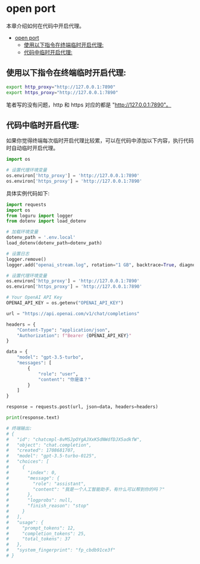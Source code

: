 # open port

本章介绍如何在代码中开启代理。<br>
- [open port](#open-port)
  - [使用以下指令在终端临时开启代理:](#使用以下指令在终端临时开启代理)
  - [代码中临时开启代理:](#代码中临时开启代理)


## 使用以下指令在终端临时开启代理:

```bash
export http_proxy="http://127.0.0.1:7890"
export https_proxy="http://127.0.0.1:7890"
```

笔者写的没有问题，http 和 https 对应的都是 "http://127.0.0.1:7890"。<br>

## 代码中临时开启代理:

如果你觉得终端每次临时开启代理比较累，可以在代码中添加以下内容，执行代码时自动临时开启代理。<br>

```python
import os

# 设置代理环境变量
os.environ['http_proxy'] = 'http://127.0.0.1:7890'
os.environ['https_proxy'] = 'http://127.0.0.1:7890'
```

具体实例代码如下:<br>

```python
import requests
import os
from loguru import logger
from dotenv import load_dotenv

# 加载环境变量
dotenv_path = '.env.local'
load_dotenv(dotenv_path=dotenv_path)

# 设置日志
logger.remove()
logger.add("openai_stream.log", rotation="1 GB", backtrace=True, diagnose=True, format="{time} {level} {message}")

# 设置代理环境变量
os.environ['http_proxy'] = 'http://127.0.0.1:7890'
os.environ['https_proxy'] = 'http://127.0.0.1:7890'

# Your OpenAI API Key
OPENAI_API_KEY = os.getenv("OPENAI_API_KEY")

url = "https://api.openai.com/v1/chat/completions"

headers = {
    "Content-Type": "application/json",
    "Authorization": f"Bearer {OPENAI_API_KEY}"
}

data = {
    "model": "gpt-3.5-turbo",
    "messages": [
        {
            "role": "user",
            "content": "你是谁？"
        }
    ]
}

response = requests.post(url, json=data, headers=headers)

print(response.text)

# 终端输出:
# {
#   "id": "chatcmpl-8vMSJpOYgAJXxK5dNWdfDJX5adkfW",
#   "object": "chat.completion",
#   "created": 1708681707,
#   "model": "gpt-3.5-turbo-0125",
#   "choices": [
#     {
#       "index": 0,
#       "message": {
#         "role": "assistant",
#         "content": "我是一个人工智能助手，有什么可以帮到你的吗？"
#       },
#       "logprobs": null,
#       "finish_reason": "stop"
#     }
#   ],
#   "usage": {
#     "prompt_tokens": 12,
#     "completion_tokens": 25,
#     "total_tokens": 37
#   },
#   "system_fingerprint": "fp_cbdb91ce3f"
# }
```
